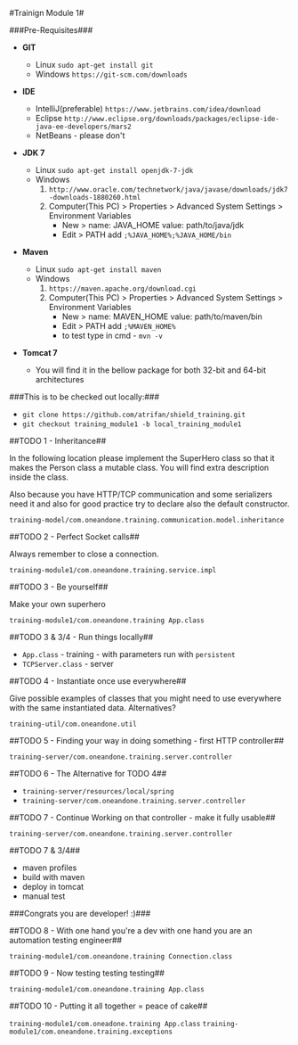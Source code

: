 #Trainign Module 1#

###Pre-Requisites###

- **GIT**
	* Linux `sudo apt-get install git`
	* Windows `https://git-scm.com/downloads`
	
- **IDE**
	* IntelliJ(preferable) `https://www.jetbrains.com/idea/download`
	* Eclipse `http://www.eclipse.org/downloads/packages/eclipse-ide-java-ee-developers/mars2`
	* NetBeans - please don't
	
- **JDK 7**
	* Linux `sudo apt-get install openjdk-7-jdk`
	* Windows 
		1. `http://www.oracle.com/technetwork/java/javase/downloads/jdk7-downloads-1880260.html`
		2. Computer(This PC) > Properties > Advanced System Settings > Environment Variables
			* New > name: JAVA_HOME value: path/to/java/jdk
			* Edit > PATH add `;%JAVA_HOME%;%JAVA_HOME/bin`
	
- **Maven**
	* Linux `sudo apt-get install maven`
	* Windows 
		1. `https://maven.apache.org/download.cgi`
		2. Computer(This PC) > Properties > Advanced System Settings > Environment Variables
			* New > name: MAVEN_HOME value: path/to/maven/bin
			* Edit > PATH add `;%MAVEN_HOME%`
			* to test type in cmd - `mvn -v`
			
- **Tomcat 7**
	* You will find it in the bellow package for both 32-bit and 64-bit architectures

###This is to be checked out locally:###

- `git clone https://github.com/atrifan/shield_training.git`
- `git checkout training_module1 -b local_training_module1`

##TODO 1 - Inheritance##

In the following location please implement the SuperHero class so that it makes the Person class a mutable class.
You will find extra description inside the class.

Also because you have HTTP/TCP communication and some serializers need it and also for good practice 
try to declare also the default constructor.

`training-model/com.oneandone.training.communication.model.inheritance`

##TODO 2 - Perfect Socket calls##

Always remember to close a connection.

`training-module1/com.oneandone.training.service.impl`

##TODO 3 - Be yourself##

Make your own superhero

`training-module1/com.oneandone.training App.class`

##TODO 3 & 3/4 - Run things locally##

- `App.class` - training - with parameters run with ``persistent``
- `TCPServer.class` - server

##TODO 4 - Instantiate once use everywhere##

Give possible examples of classes that you might need to use everywhere with the same instantiated data.
Alternatives?

`training-util/com.oneandone.util`

##TODO 5 - Finding your way in doing something - first HTTP controller##

`training-server/com.oneandone.training.server.controller`


##TODO 6 - The Alternative for TODO 4##

- `training-server/resources/local/spring`
- `training-server/com.oneandone.training.server.controller`

##TODO 7 - Continue Working on that controller - make it fully usable##

`training-server/com.oneandone.training.server.controller`


##TODO 7 & 3/4##

- maven profiles
- build with maven
- deploy in tomcat
- manual test

###Congrats you are developer! :)###

##TODO 8 - With one hand you're a dev with one hand you are an automation testing engineer##

`training-module1/com.oneandone.training Connection.class`

##TODO 9 - Now testing testing testing##

`training-module1/com.oneandone.training App.class`

##TODO 10 - Putting it all together = peace of cake##

`training-module1/com.oneadone.training App.class`
`training-module1/com.oneandone.training.exceptions`